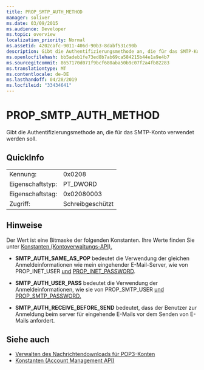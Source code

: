 ```yaml
---
title: PROP_SMTP_AUTH_METHOD
manager: soliver
ms.date: 03/09/2015
ms.audience: Developer
ms.topic: overview
localization_priority: Normal
ms.assetid: 4202cafc-9011-406d-90b3-8dabf531c90b
description: Gibt die Authentifizierungsmethode an, die für das SMTP-Konto verwendet werden soll.
ms.openlocfilehash: bb5adeb1fe73ed8b7ab69ca584215b44e1a9e4b7
ms.sourcegitcommit: 8657170d071f9bcf680aba50b9c07f2a4fb82283
ms.translationtype: MT
ms.contentlocale: de-DE
ms.lasthandoff: 04/28/2019
ms.locfileid: "33434641"
---
```

# <a name="prop_smtp_auth_method"></a>PROP_SMTP_AUTH_METHOD

Gibt die Authentifizierungsmethode an, die für das SMTP-Konto verwendet werden soll.
  
## <a name="quick-info"></a>QuickInfo

|||
|:-----|:-----|
|Kennung:  <br/> |0x0208  <br/> |
|Eigenschaftstyp:  <br/> |PT_DWORD  <br/> |
|Eigenschaftstag:  <br/> |0x02080003  <br/> |
|Zugriff:  <br/> |Schreibgeschützt  <br/> |
   
## <a name="remarks"></a>Hinweise

Der Wert ist eine Bitmaske der folgenden Konstanten. Ihre Werte finden Sie unter [Konstanten (Kontoverwaltungs-API).](constants-account-management-api.md) 
  
- **SMTP_AUTH_SAME_AS_POP** bedeutet die Verwendung der gleichen Anmeldeinformationen wie mein eingehender E-Mail-Server, wie von PROP_INET_USER [und](prop_inet_user.md) [PROP_INET_PASSWORD](prop_inet_password.md).
    
- **SMTP_AUTH_USER_PASS** bedeutet die Verwendung der Anmeldeinformationen, wie sie von PROP_SMTP_USER [und](prop_smtp_user.md) [PROP_SMTP_PASSWORD.](prop_smtp_password.md)
    
- **SMTP_AUTH_RECEIVE_BEFORE_SEND** bedeutet, dass der Benutzer zur Anmeldung beim server für eingehende E-Mails vor dem Senden von E-Mails anfordert. 
    
## <a name="see-also"></a>Siehe auch

- [Verwalten des Nachrichtendownloads für POP3-Konten](managing-message-downloads-for-pop3-accounts.md)  
- [Konstanten (Account Management API)](constants-account-management-api.md)

